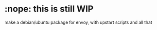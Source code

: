 # :nope: this is still WIP

make a debian/ubuntu package for envoy, with upstart scripts and all that
